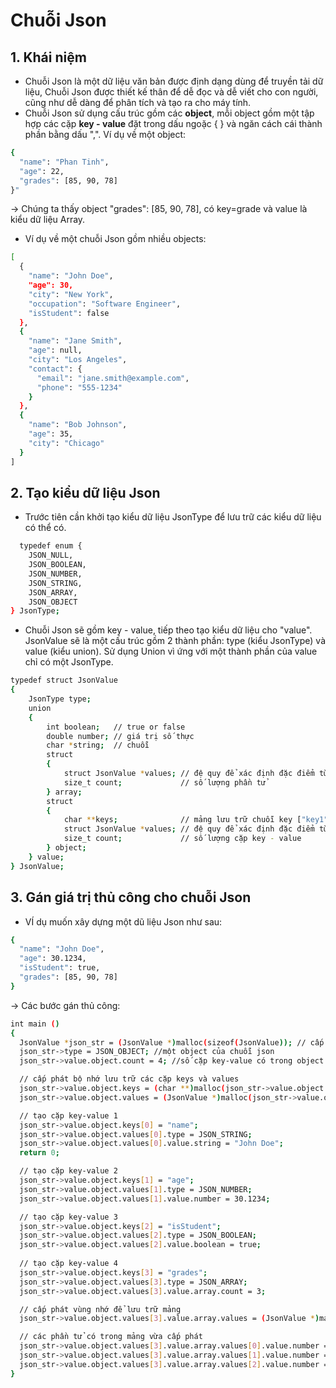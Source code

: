 # Chuỗi Json
## 1. Khái niệm
+ Chuỗi Json là một dữ liệu văn bản được định dạng dùng để truyền tải dữ liệu, Chuỗi Json được thiết kế thân để dễ đọc và dễ viết cho con người, cũng như dễ dàng để phân tích và tạo ra cho máy tính. 
+ Chuỗi Json sử dụng cấu trúc gồm các __object__, mỗi object gồm một tập hợp các cặp __key - value__ đặt trong dấu ngoặc { } và ngăn cách cái thành phần bằng dấu ",". Ví dụ về một object: 
```bash
{ 
  "name": "Phan Tinh",
  "age": 22,
  "grades": [85, 90, 78]
}"
```
-> Chúng ta thấy object "grades": [85, 90, 78], có key=grade và value là kiểu dữ liệu Array. 
+ Ví dụ về một chuỗi Json gồm nhiều objects:
```bash
[
  {
    "name": "John Doe",
    "age": 30,
    "city": "New York",
    "occupation": "Software Engineer",
    "isStudent": false
  },
  {
    "name": "Jane Smith",
    "age": null,
    "city": "Los Angeles",
    "contact": {
      "email": "jane.smith@example.com",
      "phone": "555-1234"
    }
  },
  {
    "name": "Bob Johnson",
    "age": 35,
    "city": "Chicago"
  }
]

```
## 2. Tạo kiểu dữ liệu Json
+ Trước tiên cần khởi tạo kiểu dữ liệu JsonType để lưu trữ các kiểu dữ liệu có thể có.
```bash
  typedef enum {
    JSON_NULL,
    JSON_BOOLEAN,
    JSON_NUMBER,
    JSON_STRING,
    JSON_ARRAY,
    JSON_OBJECT
} JsonType;
```
+ Chuỗi Json sẽ gồm key - value, tiếp theo tạo kiểu dữ liệu cho "value". JsonValue sẽ là một cấu trúc gồm 2 thành phần:  type (kiểu JsonType) và value (kiểu union). Sử dụng Union vì ứng với một thành phần của value chỉ có một JsonType.
```bash
typedef struct JsonValue
{
    JsonType type;
    union
    {
        int boolean;   // true or false
        double number; // giá trị số thực
        char *string;  // chuỗi
        struct
        {
            struct JsonValue *values; // đệ quy để xác định đặc điểm từng phần tử
            size_t count;             // số lượng phần tử
        } array;
        struct
        {
            char **keys;              // mảng lưu trữ chuỗi key ["key1", "key2", "key3"]
            struct JsonValue *values; // đệ quy để xác định đặc điểm từng value
            size_t count;             // số lượng cặp key - value
        } object;
    } value;
} JsonValue;

```
## 3. Gán giá trị thủ công cho chuỗi Json
+ VÍ dụ muốn xây dựng một dũ liệu Json như sau:
```bash
{
  "name": "John Doe",
  "age": 30.1234,
  "isStudent": true,
  "grades": [85, 90, 78]
}
```
-> Các bước gán thủ công: 
```bash
int main ()
{
  JsonValue *json_str = (JsonValue *)malloc(sizeof(JsonValue)); // cấp phát bộ nhớ động
  json_str->type = JSON_OBJECT; //một object của chuỗi json
  json_str->value.object.count = 4; //số cặp key-value có trong object

  // cấp phát bộ nhớ lưu trữ các cặp keys và values
  json_str->value.object.keys = (char **)malloc(json_str->value.object.count * sizeof(char *)); 
  json_str->value.object.values = (JsonValue *)malloc(json_str->value.object.count * sizeof(JsonValue));

  // tạo cặp key-value 1
  json_str->value.object.keys[0] = "name";
  json_str->value.object.values[0].type = JSON_STRING;
  json_str->value.object.values[0].value.string = "John Doe";
  return 0;

  // tạo cặp key-value 2
  json_str->value.object.keys[1] = "age";
  json_str->value.object.values[1].type = JSON_NUMBER;
  json_str->value.object.values[1].value.number = 30.1234;

  // tạo cặp key-value 3
  json_str->value.object.keys[2] = "isStudent";
  json_str->value.object.values[2].type = JSON_BOOLEAN;
  json_str->value.object.values[2].value.boolean = true;
    
  // tạo cặp key-value 4
  json_str->value.object.keys[3] = "grades";
  json_str->value.object.values[3].type = JSON_ARRAY;
  json_str->value.object.values[3].value.array.count = 3;

  // cấp phát vùng nhớ để lưu trữ mảng
  json_str->value.object.values[3].value.array.values = (JsonValue *)malloc(json_str->value.object.values[4].value.array.count * sizeof(JsonValue));

  // các phần tử có trong mảng vừa cấp phát
  json_str->value.object.values[3].value.array.values[0].value.number = 85;
  json_str->value.object.values[3].value.array.values[1].value.number = 90;
  json_str->value.object.values[3].value.array.values[2].value.number = 78;
}
```

